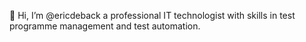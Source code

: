 👋 Hi, I’m @ericdeback a professional IT technologist with skills in test programme management and test automation.
